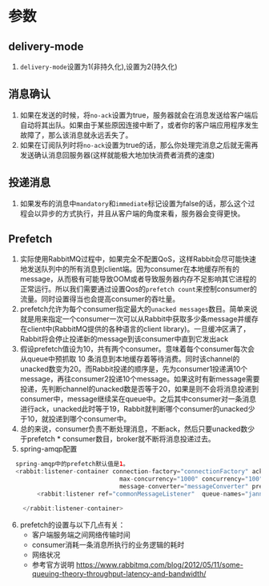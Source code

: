 # 参数

## delivery-mode
1. `delivery-mode`设置为1(非持久化),设置为2(持久化)

## 消息确认
1. 如果在发送的时候，将`no-ack`设置为true，服务器就会在消息发送给客户端后自动将其出队。如果由于某些原因连接中断了，或者你的客户端应用程序发生故障了，那么该消息就永远丢失了。
2. 如果在订阅队列时将`no-ack`设置为true的话，那么你处理完消息之后就无需再发送确认消息回服务器(这样就能极大地加快消费者消费的速度)

## 投递消息
1. 如果发布的消息中`mandatory`和`immediate`标记设置为false的话，那么这个过程会以异步的方式执行，并且从客户端的角度来看，服务器会变得更快。




## Prefetch
1. 实际使用RabbitMQ过程中，如果完全不配置QoS，这样Rabbit会尽可能快速地发送队列中的所有消息到client端。因为consumer在本地缓存所有的message，从而极有可能导致OOM或者导致服务器内存不足影响其它进程的正常运行。所以我们需要通过设置Qos的`prefetch count`来控制consumer的流量。同时设置得当也会提高consumer的吞吐量。
2. prefetch允许为每个consumer指定最大的`unacked messages`数目。简单来说就是用来指定一个consumer一次可以从Rabbit中获取多少条message并缓存在client中(RabbitMQ提供的各种语言的client library)。一旦缓冲区满了，Rabbit将会停止投递新的message到该consumer中直到它发出ack
3. 假设prefetch值设为10，共有两个consumer。意味着每个consumer每次会从queue中预抓取 10 条消息到本地缓存着等待消费。同时该channel的unacked数变为20。而Rabbit投递的顺序是，先为consumer1投递满10个message，再往consumer2投递10个message。如果这时有新message需要投递，先判断channel的unacked数是否等于20，如果是则不会将消息投递到consumer中，message继续呆在queue中。之后其中consumer对一条消息进行ack，unacked此时等于19，Rabbit就判断哪个consumer的unacked少于10，就投递到哪个consumer中。
4. 总的来说，consumer负责不断处理消息，不断ack，然后只要unacked数少于prefetch * consumer数目，broker就不断将消息投递过去。
5. spring-amqp配置

```java
  spring-amqp中的prefetch默认值是1。
  <rabbit:listener-container connection-factory="connectionFactory" acknowledge="auto"
                               max-concurrency="1000" concurrency="100"
                               message-converter="messageConverter" prefetch="1"    >
        <rabbit:listener ref="commonMessageListener"  queue-names="jannal.queue"   />

    </rabbit:listener-container>

```
6. prefetch的设置与以下几点有关：
	* 客户端服务端之间网络传输时间
	* consumer消耗一条消息所执行的业务逻辑的耗时
	* 网络状况
	* 参考官方说明 https://www.rabbitmq.com/blog/2012/05/11/some-queuing-theory-throughput-latency-and-bandwidth/


